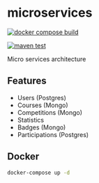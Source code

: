 # microservices

[![docker compose build](https://github.com/garrou/microservices/actions/workflows/docker-compose-build.yml/badge.svg)](https://github.com/garrou/microservices/actions/workflows/docker-compose-build.yml)

[![maven test](https://github.com/garrou/microservices/actions/workflows/maven-test.yml/badge.svg)](https://github.com/garrou/microservices/actions/workflows/maven-test.yml)

Micro services architecture

## Features

- Users (Postgres)
- Courses (Mongo)
- Competitions (Mongo)
- Statistics
- Badges (Mongo)
- Participations (Postgres)

## Docker

```sh
docker-compose up -d
```